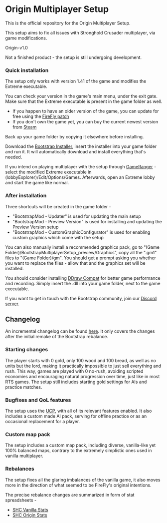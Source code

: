 # Origin Multiplayer Setup

This is the official repository for the Origin Multiplayer Setup.

This setup aims to fix all issues with Stronghold Crusader multiplayer, via game modifications.

Origin-v1.0

Not a finished product - the setup is still undergoing development.

### Quick installation

The setup only works with version 1.41 of the game and modifies the Extreme executable.

You can check your version in the game's main menu, under the exit gate. Make sure that the Extreme executable is present in the game folder as well.
- If you happen to have an older version of the game, you can update for free using the [FireFly patch](http://www.strongholdcrusaderhd.com/patch.html)
- If you don't own the game yet, you can buy the current newest version from [Steam](https://store.steampowered.com/app/40970/Stronghold_Crusader_HD/)

Back up your game folder by copying it elsewhere before installing.

Download the [Bootstrap Installer](https://github.com/CIO61/SHCE_Bootstrap_Installer/releases/latest/download/BootstrapInstaller.exe), insert the installer into your game folder and run it. It will automatically download and install everything that's needed.

If you intend on playing multiplayer with the setup through [GameRanger](https://www.gameranger.com/) - select the modified Extreme executable in (lobbyExplorer)/Edit/Options/Games.
Afterwards, open an Extreme lobby and start the game like normal.

### After installation

Three shortcuts will be created in the game folder - 
- "BootstrapMod - Updater" is used for updating the main setup
- "BootstrapMod - Preview Version" is used for installing and updating the Preview Version setup
- "BootstrapMod - CustomGraphicConfigurator" is used for enabling custom graphics which come with the setup

You can also manually install a recommended graphics pack, go to "(Game Folder)/BootstrapMultiplayerSetup_preview/Graphics", copy all the ".gm1" files to "(Game Folder)/gm".
You should get a prompt asking you whether you want to replace the files - allow that and the graphics set will be installed.

You should consider installing [DDraw Compat](https://github.com/narzoul/DDrawCompat/releases/download/v0.3.1/DDrawCompat-v0.3.1.zip) for better game performance and recording.
Simply insert the .dll into your game folder, next to the game executable.

If you want to get in touch with the Bootstrap community, join our [Discord server](https://discord.gg/SaAx3RubHF).

## Changelog

An incremental changelog can be found [here](Documentation/incrementalChangelog.md).
It only covers the changes after the initial remake of the Bootstrap rebalance.

### Starting changes

The player starts with 0 gold, only 100 wood and 100 bread, as well as no units but the lord, making it practically impossible to just sell everything and rush.
This way, games are played with 0 no-rush, avoiding scripted economies and encouraging natural progression over time, just like in most RTS games.
The setup still includes starting gold settings for AIs and practice matches.

### Bugfixes and QoL features

The setup uses the [UCP](https://unofficialcrusaderpatch.github.io/), with all of its relevant features enabled.
It also includes a custom made AI pack, serving for offline practice or as an occasional replacement for a player.

### Custom map pack

The setup includes a custom map pack, including diverse, vanilla-like yet 100% balanced maps, contrary to the extremely simplistic ones used in vanilla multiplayer.

### Rebalances

The setup fixes all the glaring imbalances of the vanilla game, it also moves more in the direction of what seemed to be FireFly's original intentions.

The precise rebalance changes are summarized in form of stat spreadsheets - 
- [SHC Vanilla Stats](https://docs.google.com/spreadsheets/d/1PdMwVbIfu8c2ebszkSiqlALeZ0YWL_1nHp9TEU10r48/edit?usp=sharing)
- [SHC Origin Stats](https://docs.google.com/spreadsheets/d/1lgrvquXtJ5Rn6s5BtKkac4F1pTmmi2t5m-gg0OBNLFY/edit?usp=sharing)
